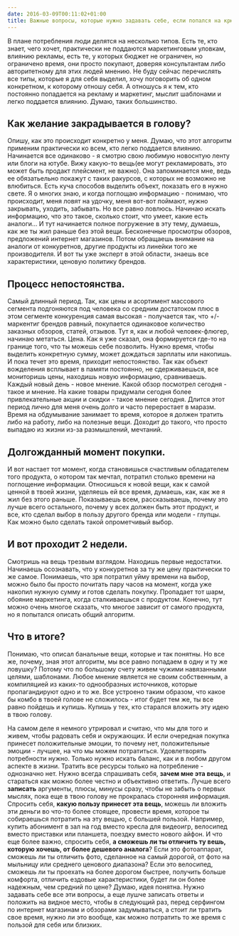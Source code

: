 ```yaml
---
date: 2016-03-09T00:11:02+01:00
title: Важные вопросы, которые нужно задавать себе, если попался на крючек рекламы.
---
```


В плане потребления люди делятся на несколько типов. Есть те, кто знает, чего хочет, практически не поддаются маркетинговым уловкам, влиянию рекламы, есть те, у которых бюджет не ограничен, но ограничено время, они просто покупают, доверяя консультантам либо авторитетному для этих людей мнению. Не буду сейчас перечислять все типы, которые я для себя выделил, хочу поговорить об одном конкретном, к которому отношу себя. А отношусь я к тем, кто постоянно попадается на рекламу и маркетинг, мыслит шаблонами и легко поддается влиянию. Думаю, таких большинство.

## Как желание закрадывается в голову?

Опишу, как это происходит конкретно у меня. Думаю, что этот алгоритм применим практически ко всем, кто легко поддается влиянию.
Начинается все одинаково - я смотрю свою любимую новоснтую ленту или блоги на ютубе. Вижу какую-то вещь(ее могут рекламировать, это может быть продакт плейсмент, не важно). Она запоминается мне, ведь ее обязатьельно покажут с таких ракурсов, с которых не возможно не влюбиться. Есть куча способов выделить объект, показать его в нужно свете. Я о многих знаю, и  когда поглощаю информацию - понимаю, что происходит, меня ловят на удочку, меня вот-вот поймают, нужно закрывать, уходить, забывать. Но все равно ловлюсь. Начинаю искать информацию, что это такое, сколько стоит, что умеет, какие есть аналоги... И тут начинается полное погружение в эту тему, думаешь, как же ты жил раньше без этой вещи. Бесконечные просмотры обзоров, предложений интернет магазинов. Потом обращаешь внимание на аналоги от конкуретнов, другие продукты из линейки того же производителя. И вот ты уже эксперт в этой области, знаешь все характеристики, ценовую политику брендов.

## Процесс непостоянства.

Самый длинный период. Так, как цены и асортимент массового сегмента подгоняются под человека со средним достатоком плюс в этом сегменте конкуренция самая высокая - получается так, что +/- маркентиг брендов равный, покупается одинаковое количество заказных обзоров, статей, отзывов. Тут я, как и любой человек-флюгер, начинаю метаться. Цена. Как я уже сказал, она формируется где-то на границе того, что ты можешь себе позволить. Нужно время, чтобы выделить конкретную сумму, может дождаться зарплаты или накопишь. И пока течет это время, приходит непостоянство. Так как объект вожделения всплывает в памяти постоянно, не сдерживаешься, все мониторишь цены, находишь новую информацию, сравниваешь. Каждый новый день - новое мнение. Какой обзор посмотрел сегодня - такое и мнение. На какие товары придумали сегодня более привлекательные акции и скидки - такое мнение сегодня. Длится этот период лично для меня очень долго и часто переростает в маразм. Время на обдумывание занимает то время, которое я должен тратить либо на работу, либо на полезные вещи. Доходит до такого, что просто выпадаю из жизни из-за размышлений, мечтаний.

## Долгожданный момент покупки.
И вот настает тот момент, когда становишься счастливым обладателем того продукта, о котором так мечтал, потратил столько времени на поглощение информации. Относишься к новой вещи, как к самой ценной в твоей жизни, уделяешь ей все время, думаешь, как, как же я жил без этого раньше. Показываешь всем, рассказываешь, почему это лучше всего остального, почему у всех должен быть этот продукт, и все, кто сделал выбор в пользу другого бренда или модели - глупцы. Как можно было сделать такой опрометчивый выбор.

## И вот проходит 2 недели.
Смотришь на вещь трезвым взглядом. Находишь первые недостатки. Начинаешь осознавать, что у конкуретнов за ту же цену практически то же самое. Понимаешь, что зря потратил уйму времени на выбор, можно было бы просто почитать пару часов на момент, когда уже накопил нужную сумму и готов сделать покупку. Пропадает тот шарм, обояние маркетинга, когда  сталкиваешься с продуктом. Конечно, тут можно очень многое сказать, что многое зависит от самого продукта, но я попытался описать общий алгоритм.

## Что в итоге? 

Понимаю, что описал банальные вещи, которые и так понятны. Но все же, почему, зная этот алгоритм, мы все равно попадаем в одну и ту же ловушку? Потому что по большому счету живем чужими навязанными целями, шаблонами. Любое мнение является не своим собственным, а компиляцией из каких-то однообразных источников, которые пропагандируют одно и то же. Все устроено таким образом, что какое бы комбо в твоей голове не сложилось - итог будет тем же, ты все равно пойдешь и купишь. Купишь у тех, кто старался вложить эту идею в твою голову.

На самом деле я немного утрировал и считаю, что мы для того и живем, чтобы радовать себя и окружающих. И если очередная покупка принесет положительные эмоции, то почему нет, положительные эмоции - лучшее, на что мы можем потратиться. Удовлетворять потребности нужно. Только нужно искать баланс, как и в любом другом аспекте в жизни. Тратить все ресурсы только на потребление - однозначно нет. Нужно всегда спрашивать себя, **зачем мне эта вещь**, и стараться как можно более честно и объективно ответить. Лучше всего **записать** аргументы, плюсы, минусы сразу, чтобы не забыть о первых мыслях, пока еще в твою голову не прокралась сторонняя информация. Спросить себя, **какую пользу принесет эта вещь**, можешь ли вложить эти деньги во что-то более стоящее, провести время, которое ты собираешься потратить на эту вещью, с большей пользой. Например, купить абонимент в зал на год вместо кресла для видеоигр, велосипед вместо приставки или планшета, поездку вместо нового айфон. 
И что еще более важно, спросить себя, **а сможешь ли ты отличить ту вешь, которую хочешь, от более дешевого аналога**? Если это фотоаппарат, сможешь ли ты отличить фото, сделанное на самый дорогой, от фото на мыльницу или среднего ценового диапазона? Если это велосипед, сможешь ли ты проехать на более дорогом быстрее, получить больше комфорта, отличить ездовые характеристики, будет ли он более надежным, чем средний по цене? Думаю, идея понятна. Нужно задавать себе все эти вопросы, а еще лушче записать ответы и положить на видное место, чтобы в следующий раз, перед серфингом по интернет магазинам и обзорами задумываться, а стоит ли тратить свое время, нужно ли это вообще, как можно потратить то же время с пользой для себя или близких.